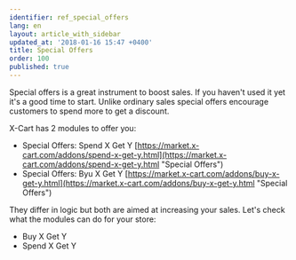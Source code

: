 ```yaml
---
identifier: ref_special_offers
lang: en
layout: article_with_sidebar
updated_at: '2018-01-16 15:47 +0400'
title: Special Offers
order: 100
published: true
---
```

Special offers is a great instrument to boost sales. If you haven't used it yet it's a good time to start. Unlike ordinary sales special offers encourage customers to spend more to get a discount.

X-Cart has 2 modules to offer you:
* Special Offers: Spend X Get Y [https://market.x-cart.com/addons/spend-x-get-y.html](https://market.x-cart.com/addons/spend-x-get-y.html "Special Offers")
* Special Offers: Byu X Get Y [https://market.x-cart.com/addons/buy-x-get-y.html](https://market.x-cart.com/addons/buy-x-get-y.html "Special Offers")

They differ in logic but both are aimed at increasing your sales. Let's check what the modules can do for your store:
- Buy X Get Y
- Spend X Get Y
